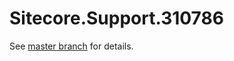 # Sitecore.Support.310786

See [master branch](https://github.com/sitecoresupport/Sitecore.Support.310786) for details.